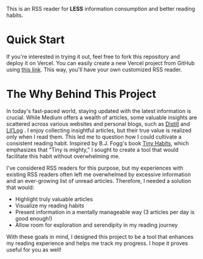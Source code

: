 This is an RSS reader for **LESS** information consumption and better reading habits.

# Quick Start
If you're interested in trying it out, feel free to fork this repository and deploy it on Vercel. You can easily create a new Vercel project from GitHub using [this link](https://vercel.com/new). This way, you'll have your own customized RSS reader.

# The Why Behind This Project
In today's fast-paced world, staying updated with the latest information is crucial. While Medium offers a wealth of articles, some valuable insights are scattered across various websites and personal blogs, such as [Distill](https://distill.pub/) and [Lil’Log](https://lilianweng.github.io/) . I enjoy collecting insightful articles, but their true value is realized only when I read them.
This led me to question how I could cultivate a consistent reading habit. Inspired by B.J. Fogg's book [Tiny Habits](https://tinyhabits.com/), which emphasizes that "Tiny is mighty," I sought to create a tool that would facilitate this habit without overwhelming me.

I've considered RSS readers for this purpose, but my experiences with existing RSS readers often left me overwhelmed by excessive information and an ever-growing list of unread articles. Therefore, I needed a solution that would:

- Highlight truly valuable articles
- Visualize my reading habits
- Present information in a mentally manageable way (3 articles per day is good enough!)
- Allow room for exploration and serendipity in my reading journey

With these goals in mind, I designed this project to be a tool that enhances my reading experience and helps me track my progress. I hope it proves useful for you as well!